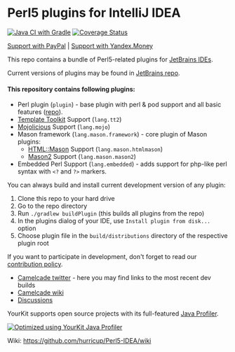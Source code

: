 # Perl5 plugins for IntelliJ IDEA

[![Java CI with Gradle](https://github.com/Camelcade/Perl5-IDEA/workflows/Java%20CI%20with%20Gradle/badge.svg)](https://github.com/Camelcade/Perl5-IDEA/actions?query=workflow%3A%22Java+CI+with+Gradle%22)
[![Coverage Status](https://coveralls.io/repos/github/Camelcade/Perl5-IDEA/badge.svg?branch=master)](https://coveralls.io/github/Camelcade/Perl5-IDEA?branch=master)

[Support with PayPal](https://www.paypal.com/cgi-bin/webscr?cmd=_s-xclick&hosted_button_id=HJCUADZKY5G7E)
|
[Support with Yandex.Money](https://money.yandex.ru/to/41001227135087)

This repo contains a bundle of Perl5-related plugins for [JetBrains IDEs](https://www.jetbrains.com/).

Current versions of plugins may be found in [JetBrains repo](https://plugins.jetbrains.com/).

#### This repository contains following plugins:

- Perl plugin (`plugin`) - base plugin with perl & pod support and all basic
  features ([repo](https://plugins.jetbrains.com/plugin/7796-perl)).
- [Template Toolkit](http://www.template-toolkit.org/) Support (`lang.tt2`)
- [Mojolicious](https://mojolicious.org/) Support (`lang.mojo`)
- Mason framework (`lang.mason.framework`) - core plugin of Mason plugins:
  - [HTML::Mason](https://metacpan.org/pod/HTML::Mason) Support (`lang.mason.htmlmason`) 
  - [Mason2](https://metacpan.org/pod/Mason) Support (`lang.mason.mason2`) 
- Embedded Perl Support (`lang.embedded`) - adds support for php-like perl syntax with `<?` and `?>` markers.

You can always build and install current development version of any plugin:

1. Clone this repo to your hard drive
2. Go to the repo directory
3. Run `./gradlew buildPlugin` (this builds all plugins from the repo)
4. In the plugins dialog of your IDE, use `Install plugin from disk...` option
5. Choose plugin file in the `build/distributions` directory of the respective plugin root  

If you want to participate in development, don't forget to read our [contribution policy](https://github.com/hurricup/Perl5-IDEA/wiki/Contribution-policy).

* [Camelcade twitter](https://twitter.com/CamelcadeIDE) - here you may find links to the most recent dev builds
* [Camelcade wiki](https://github.com/hurricup/Perl5-IDEA/wiki)
* [Discussions](https://github.com/Camelcade/Perl5-IDEA/discussions)

YourKit supports open source projects with its full-featured <a href="https://www.yourkit.com/java/profiler/index.jsp">Java Profiler</a>.

[![Optimized using YourKit Java Profiler](https://www.yourkit.com/images/yklogo.png)](https://www.yourkit.com/java/profiler/index.jsp)

Wiki: https://github.com/hurricup/Perl5-IDEA/wiki
